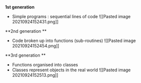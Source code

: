 **1st generation**
* Simple programs : sequential lines of code
![[Pasted image 20210924152431.png]]

**2nd generation **
* Code broken up into functions (sub-routines) 
![[Pasted image 20210924152454.png]]

**3rd generation **
* Functions organised into classes 
* Classes represent objects in the real world
![[Pasted image 20210924152513.png]]